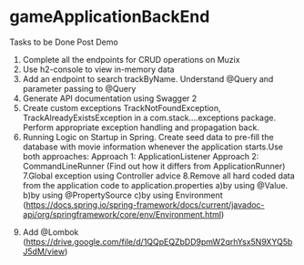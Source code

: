 # gameApplicationBackEnd
Tasks to be Done Post Demo
1. Complete all the endpoints for CRUD operations on Muzix
2. Use h2-console to view in-memory data
3. Add an endpoint to search trackByName. Understand @Query and parameter passing to @Query
4. Generate API documentation using Swagger 2
5. Create custom exceptions TrackNotFoundException, TrackAlreadyExistsException in a com.stack....exceptions package. Perform appropriate exception handling and propagation back.
6. Running Logic on Startup in Spring. Create seed data to pre-fill the database with movie information whenever the application starts.Use both approaches:
       Approach 1: ApplicationListener<ContextRefreshedEvent>
       Approach 2: CommandLineRunner (Find out how it differs from ApplicationRunner)
7.Global exception using Controller advice
8.Remove all hard coded data from the application code to application.properties 
  a)by using @Value.
  b)by using @PropertySource 
  c)by using Environment (https://docs.spring.io/spring-framework/docs/current/javadoc-api/org/springframework/core/env/Environment.html)
9) Add @Lombok (https://drive.google.com/file/d/1QQpEQZbDD9pmW2qrhYsx5N9XYQ5bJ5dM/view)
